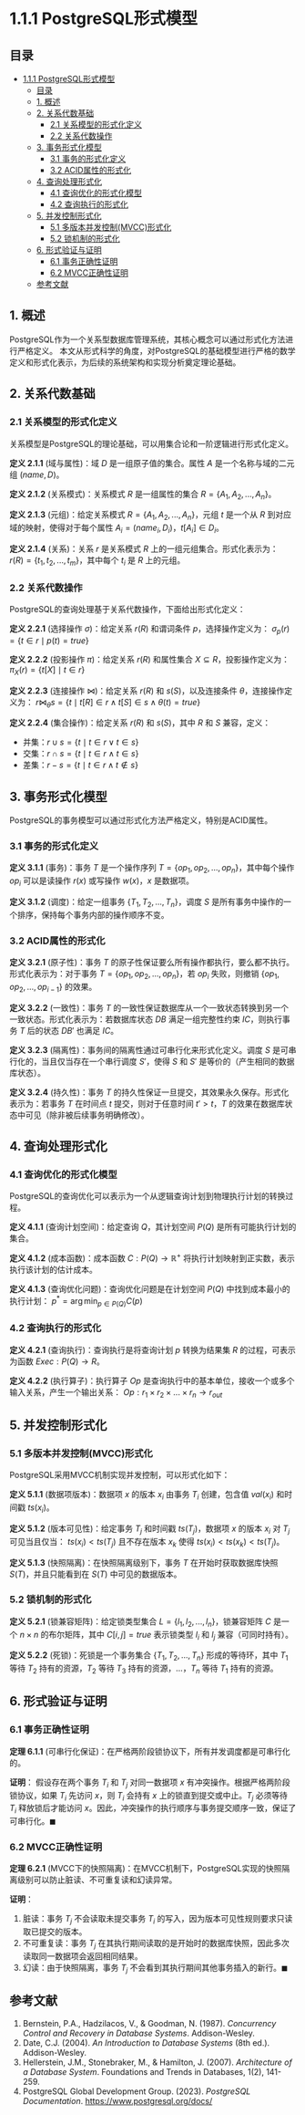 # 1.1.1 PostgreSQL形式模型

## 目录

- [1.1.1 PostgreSQL形式模型](#111-postgresql形式模型)
  - [目录](#目录)
  - [1. 概述](#1-概述)
  - [2. 关系代数基础](#2-关系代数基础)
    - [2.1 关系模型的形式化定义](#21-关系模型的形式化定义)
    - [2.2 关系代数操作](#22-关系代数操作)
  - [3. 事务形式化模型](#3-事务形式化模型)
    - [3.1 事务的形式化定义](#31-事务的形式化定义)
    - [3.2 ACID属性的形式化](#32-acid属性的形式化)
  - [4. 查询处理形式化](#4-查询处理形式化)
    - [4.1 查询优化的形式化模型](#41-查询优化的形式化模型)
    - [4.2 查询执行的形式化](#42-查询执行的形式化)
  - [5. 并发控制形式化](#5-并发控制形式化)
    - [5.1 多版本并发控制(MVCC)形式化](#51-多版本并发控制mvcc形式化)
    - [5.2 锁机制的形式化](#52-锁机制的形式化)
  - [6. 形式验证与证明](#6-形式验证与证明)
    - [6.1 事务正确性证明](#61-事务正确性证明)
    - [6.2 MVCC正确性证明](#62-mvcc正确性证明)
  - [参考文献](#参考文献)

## 1. 概述

PostgreSQL作为一个关系型数据库管理系统，其核心概念可以通过形式化方法进行严格定义。
本文从形式科学的角度，对PostgreSQL的基础模型进行严格的数学定义和形式化表示，为后续的系统架构和实现分析奠定理论基础。

## 2. 关系代数基础

### 2.1 关系模型的形式化定义

关系模型是PostgreSQL的理论基础，可以用集合论和一阶逻辑进行形式化定义。

**定义 2.1.1** (域与属性)：域 $D$ 是一组原子值的集合。属性 $A$ 是一个名称与域的二元组 $(name, D)$。

**定义 2.1.2** (关系模式)：关系模式 $R$ 是一组属性的集合 $R = \{A_1, A_2, ..., A_n\}$。

**定义 2.1.3** (元组)：给定关系模式 $R = \{A_1, A_2, ..., A_n\}$，元组 $t$ 是一个从 $R$ 到对应域的映射，使得对于每个属性 $A_i = (name_i, D_i)$，$t[A_i] \in D_i$。

**定义 2.1.4** (关系)：关系 $r$ 是关系模式 $R$ 上的一组元组集合。形式化表示为：
$r(R) = \{t_1, t_2, ..., t_m\}$，其中每个 $t_i$ 是 $R$ 上的元组。

### 2.2 关系代数操作

PostgreSQL的查询处理基于关系代数操作，下面给出形式化定义：

**定义 2.2.1** (选择操作 $\sigma$)：给定关系 $r(R)$ 和谓词条件 $p$，选择操作定义为：
$\sigma_p(r) = \{t \in r \mid p(t) = true\}$

**定义 2.2.2** (投影操作 $\pi$)：给定关系 $r(R)$ 和属性集合 $X \subseteq R$，投影操作定义为：
$\pi_X(r) = \{t[X] \mid t \in r\}$

**定义 2.2.3** (连接操作 $\bowtie$)：给定关系 $r(R)$ 和 $s(S)$，以及连接条件 $\theta$，连接操作定义为：
$r \bowtie_\theta s = \{t \mid t[R] \in r \land t[S] \in s \land \theta(t) = true\}$

**定义 2.2.4** (集合操作)：给定关系 $r(R)$ 和 $s(S)$，其中 $R$ 和 $S$ 兼容，定义：

- 并集：$r \cup s = \{t \mid t \in r \lor t \in s\}$
- 交集：$r \cap s = \{t \mid t \in r \land t \in s\}$
- 差集：$r - s = \{t \mid t \in r \land t \notin s\}$

## 3. 事务形式化模型

PostgreSQL的事务模型可以通过形式化方法严格定义，特别是ACID属性。

### 3.1 事务的形式化定义

**定义 3.1.1** (事务)：事务 $T$ 是一个操作序列 $T = \{op_1, op_2, ..., op_n\}$，其中每个操作 $op_i$ 可以是读操作 $r(x)$ 或写操作 $w(x)$，$x$ 是数据项。

**定义 3.1.2** (调度)：给定一组事务 $\{T_1, T_2, ..., T_n\}$，调度 $S$ 是所有事务中操作的一个排序，保持每个事务内部的操作顺序不变。

### 3.2 ACID属性的形式化

**定义 3.2.1** (原子性)：事务 $T$ 的原子性保证要么所有操作都执行，要么都不执行。形式化表示为：对于事务 $T = \{op_1, op_2, ..., op_n\}$，若 $op_i$ 失败，则撤销 $\{op_1, op_2, ..., op_{i-1}\}$ 的效果。

**定义 3.2.2** (一致性)：事务 $T$ 的一致性保证数据库从一个一致状态转换到另一个一致状态。形式化表示为：若数据库状态 $DB$ 满足一组完整性约束 $IC$，则执行事务 $T$ 后的状态 $DB'$ 也满足 $IC$。

**定义 3.2.3** (隔离性)：事务间的隔离性通过可串行化来形式化定义。调度 $S$ 是可串行化的，当且仅当存在一个串行调度 $S'$，使得 $S$ 和 $S'$ 是等价的（产生相同的数据库状态）。

**定义 3.2.4** (持久性)：事务 $T$ 的持久性保证一旦提交，其效果永久保存。形式化表示为：若事务 $T$ 在时间点 $t$ 提交，则对于任意时间 $t' > t$，$T$ 的效果在数据库状态中可见（除非被后续事务明确修改）。

## 4. 查询处理形式化

### 4.1 查询优化的形式化模型

PostgreSQL的查询优化可以表示为一个从逻辑查询计划到物理执行计划的转换过程。

**定义 4.1.1** (查询计划空间)：给定查询 $Q$，其计划空间 $P(Q)$ 是所有可能执行计划的集合。

**定义 4.1.2** (成本函数)：成本函数 $C: P(Q) \rightarrow \mathbb{R}^+$ 将执行计划映射到正实数，表示执行该计划的估计成本。

**定义 4.1.3** (查询优化问题)：查询优化问题是在计划空间 $P(Q)$ 中找到成本最小的执行计划：
$p^* = \arg\min_{p \in P(Q)} C(p)$

### 4.2 查询执行的形式化

**定义 4.2.1** (查询执行)：查询执行是将查询计划 $p$ 转换为结果集 $R$ 的过程，可表示为函数 $Exec: P(Q) \rightarrow R$。

**定义 4.2.2** (执行算子)：执行算子 $Op$ 是查询执行中的基本单位，接收一个或多个输入关系，产生一个输出关系：
$Op: r_1 \times r_2 \times ... \times r_n \rightarrow r_{out}$

## 5. 并发控制形式化

### 5.1 多版本并发控制(MVCC)形式化

PostgreSQL采用MVCC机制实现并发控制，可以形式化如下：

**定义 5.1.1** (数据项版本)：数据项 $x$ 的版本 $x_i$ 由事务 $T_i$ 创建，包含值 $val(x_i)$ 和时间戳 $ts(x_i)$。

**定义 5.1.2** (版本可见性)：给定事务 $T_j$ 和时间戳 $ts(T_j)$，数据项 $x$ 的版本 $x_i$ 对 $T_j$ 可见当且仅当：
$ts(x_i) < ts(T_j)$ 且不存在版本 $x_k$ 使得 $ts(x_i) < ts(x_k) < ts(T_j)$。

**定义 5.1.3** (快照隔离)：在快照隔离级别下，事务 $T$ 在开始时获取数据库快照 $S(T)$，并且只能看到在 $S(T)$ 中可见的数据版本。

### 5.2 锁机制的形式化

**定义 5.2.1** (锁兼容矩阵)：给定锁类型集合 $L = \{l_1, l_2, ..., l_n\}$，锁兼容矩阵 $C$ 是一个 $n \times n$ 的布尔矩阵，其中 $C[i,j] = true$ 表示锁类型 $l_i$ 和 $l_j$ 兼容（可同时持有）。

**定义 5.2.2** (死锁)：死锁是一个事务集合 $\{T_1, T_2, ..., T_n\}$ 形成的等待环，其中 $T_1$ 等待 $T_2$ 持有的资源，$T_2$ 等待 $T_3$ 持有的资源，...，$T_n$ 等待 $T_1$ 持有的资源。

## 6. 形式验证与证明

### 6.1 事务正确性证明

**定理 6.1.1** (可串行化保证)：在严格两阶段锁协议下，所有并发调度都是可串行化的。

**证明**：
假设存在两个事务 $T_i$ 和 $T_j$ 对同一数据项 $x$ 有冲突操作。根据严格两阶段锁协议，如果 $T_i$ 先访问 $x$，则 $T_i$ 会持有 $x$ 上的锁直到提交或中止。$T_j$ 必须等待 $T_i$ 释放锁后才能访问 $x$。因此，冲突操作的执行顺序与事务提交顺序一致，保证了可串行化。$\blacksquare$

### 6.2 MVCC正确性证明

**定理 6.2.1** (MVCC下的快照隔离)：在MVCC机制下，PostgreSQL实现的快照隔离级别可以防止脏读、不可重复读和幻读异常。

**证明**：

1. 脏读：事务 $T_j$ 不会读取未提交事务 $T_i$ 的写入，因为版本可见性规则要求只读取已提交的版本。
2. 不可重复读：事务 $T_j$ 在其执行期间读取的是开始时的数据库快照，因此多次读取同一数据项会返回相同结果。
3. 幻读：由于快照隔离，事务 $T_j$ 不会看到其执行期间其他事务插入的新行。$\blacksquare$

## 参考文献

1. Bernstein, P.A., Hadzilacos, V., & Goodman, N. (1987). *Concurrency Control and Recovery in Database Systems*. Addison-Wesley.
2. Date, C.J. (2004). *An Introduction to Database Systems* (8th ed.). Addison-Wesley.
3. Hellerstein, J.M., Stonebraker, M., & Hamilton, J. (2007). *Architecture of a Database System*. Foundations and Trends in Databases, 1(2), 141-259.
4. PostgreSQL Global Development Group. (2023). *PostgreSQL Documentation*. <https://www.postgresql.org/docs/>
